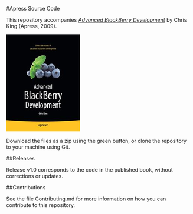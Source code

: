 #Apress Source Code

This repository accompanies [*Advanced BlackBerry Development*](http://www.apress.com/9781430226567) by Chris King (Apress, 2009).

![Cover image](9781430226567.jpg)

Download the files as a zip using the green button, or clone the repository to your machine using Git.

##Releases

Release v1.0 corresponds to the code in the published book, without corrections or updates.

##Contributions

See the file Contributing.md for more information on how you can contribute to this repository.
